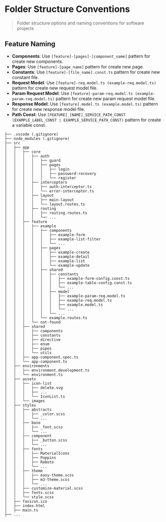 # Folder Structure Conventions

> Folder structure options and naming conventions for software projects

## Feature Naming

- **Components**: Use `[feature]-[pages]-[component_name]` pattern for create new components.
- **Pages**: Use `[feature]-[page_name]` pattern for create new page.
- **Constants**: Use `[feature]-[file_name].const.ts` pattern for create new constant file.
- **Request Model**: Use `[feature]-req.model.ts (example-req.model.ts)` pattern for create new request model file.
- **Param Request Model**: Use `[feature]-param-req.model.ts (example-param-req.model.ts)` pattern for create new param request model file.
- **Response Model**: Use `[feature].model.ts (example.model.ts)` pattern for create new response model file.
- **Path Const**: Use `[FEATURE]_[NAME]_SERVICE_PATH_CONST (EXAMPLE_LABEL_CONST | EXAMPLE_SERVICE_PATH_CONST)` pattern for create a variable const.

```
├── .vscode (.gitignore)
├── node_modules (.gitignore)
├── src
│   ├── app
│   │   ├── core
│   │   │   ├── auth
│   │   │   │   ├── guard
│   │   │   │   ├── pages
│   │   │   │   │   ├── login
│   │   │   │   │   ├── password-recovery
│   │   │   │   │   └── register
│   │   │   ├── interceptors
│   │   │   │   ├── auth-interceptor.ts
│   │   │   │   └── error-interceptor.ts
│   │   │   ├── layout
│   │   │   │   ├── main-layout
│   │   │   │   └── layout.routes.ts
│   │   │   ├── routing
│   │   │   │   ├── routing.routes.ts
│   │   │   │   └── ...
│   │   ├── feature
│   │   │   ├── example
│   │   │   │   ├── components
│   │   │   │   │   ├── example-form
│   │   │   │   │   ├── example-list-filter
│   │   │   │   │   └── ...
│   │   │   │   ├── pages
│   │   │   │   │   ├── example-create
│   │   │   │   │   ├── example-detail
│   │   │   │   │   ├── example-list
│   │   │   │   │   └── example-update
│   │   │   │   ├── shared
│   │   │   │   │   ├── constants
│   │   │   │   │   │   ├── example-form-config.const.ts
│   │   │   │   │   │   ├── example-table-config.const.ts
│   │   │   │   │   │   └── ...
│   │   │   │   │   ├── model
│   │   │   │   │   │   ├── example-param-req.model.ts
│   │   │   │   │   │   ├── example-req.model.ts
│   │   │   │   │   │   ├── example.model.ts
│   │   │   │   │   │   └── ...
│   │   │   │   │   └── ...
│   │   │   │   └── example.routes.ts
│   │   │   └── not-found
│   │   ├── shared
│   │   │   ├── components
│   │   │   ├── constants
│   │   │   ├── directive
│   │   │   ├── enum
│   │   │   ├── pipes
│   │   │   └── utils
│   │   ├── app-component.spec.ts
│   │   └── app-component.ts
│   ├── environments
│   │   ├── environment.development.ts
│   │   └── environment.ts
│   ├── assets
│   │   ├── icon-list
│   │   │   ├── delete.svg
│   │   │   ├── ...
│   │   │   └── IconList.ts
│   │   └── images
│   ├── styles
│   │   ├── abstracts
│   │   │   ├── _color.scss
│   │   │   └── ...
│   │   ├── base
│   │   │   ├── _font.scss
│   │   │   └── ...
│   │   ├── component
│   │   │   ├── _button.scss
│   │   │   └── ...
│   │   ├── fonts
│   │   │   ├── MaterialIcons
│   │   │   ├── Poppins
│   │   │   ├── Roboto
│   │   │   └── ...
│   │   ├── theme
│   │   │   ├── easy-theme.scss
│   │   │   ├── m3-theme.scss
│   │   │   └── ...
│   │   ├── customize-material.scss
│   │   ├── fonts.scss
│   │   └── style.scss
│   ├── favicon.ico
│   ├── index.html
│   ├── main.ts
├── ...
```

